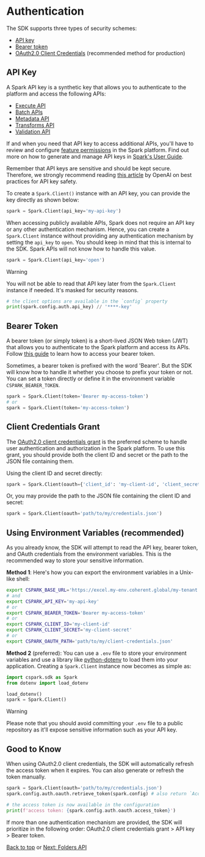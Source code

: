 # Authentication

The SDK supports three types of security schemes:

- [API key](#api-key)
- [Bearer token](#bearer-token)
- [OAuth2.0 Client Credentials](#client-credentials-grant) (recommended method for production)

## API Key

A Spark API key is a synthetic key that allows you to authenticate to the platform
and access the following APIs:

- [Execute API][execute-api]
- [Batch APIs][batch-apis]
- [Metadata API][metadata-api]
- [Transforms API][transform-api]
- [Validation API][validation-api]

If and when you need that API key to access additional APIs, you'll have to review and
configure [feature permissions][feature-permissions] in the Spark platform. Find
out more on how to generate and manage API keys in [Spark's User Guide][spark-api-keys].

Remember that API keys are sensitive and should be kept secure. Therefore, we
strongly recommend reading [this article][openai-api-keys] by OpenAI on best practices
for API key safety.

To create a `Spark.Client()` instance with an API key, you can provide the key
directly as shown below:

```py
spark = Spark.Client(api_key='my-api-key')
```

When accessing publicly available APIs, Spark does not require an API key or any
other authentication mechanism. Hence, you can create a `Spark.Client` instance
without providing any authentication mechanism by setting the `api_key` to `open`.
You should keep in mind that this is internal to the SDK. Spark APIs will not know
how to handle this value.

```py
spark = Spark.Client(api_key='open')
```

> [!WARNING]
> You will not be able to read that API key later from the `Spark.Client` instance
> if needed. It's masked for security reasons.

```py
# the client options are available in the `config` property
print(spark.config.auth.api_key) // '****-key'
```

## Bearer Token

A bearer token (or simply token) is a short-lived JSON Web token (JWT) that allows you
to authenticate to the Spark platform and access its APIs. Follow [this guide][bearer-token] to
learn how to access your bearer token.

Sometimes, a bearer token is prefixed with the word 'Bearer'. But the SDK will know
how to handle it whether you choose to prefix your token or not. You can set a
token directly or define it in the environment variable `CSPARK_BEARER_TOKEN`.

```py
spark = Spark.Client(token='Bearer my-access-token')
# or
spark = Spark.Client(token='my-access-token')
```

## Client Credentials Grant

The [OAuth2.0 client credentials grant][oauth2] is the preferred scheme to handle
user authentication and authorization in the Spark platform. To use this grant,
you should provide both the client ID and secret or the path to the JSON file containing them.

Using the client ID and secret directly:

```py
spark = Spark.Client(oauth={'client_id': 'my-client-id', 'client_secret': 'my-client-secret'})
```

Or, you may provide the path to the JSON file containing the client ID and secret:

```py
spark = Spark.Client(oauth='path/to/my/credentials.json')
```

## Using Environment Variables (recommended)

As you already know, the SDK will attempt to read the API key, bearer token, and
OAuth credentials from the environment variables. This is the recommended way to
store your sensitive information.

**Method 1**: Here's how you can export the environment variables in a Unix-like shell:

```bash
export CSPARK_BASE_URL='https://excel.my-env.coherent.global/my-tenant'
# and
export CSPARK_API_KEY='my-api-key'
# or
export CSPARK_BEARER_TOKEN='Bearer my-access-token'
# or
export CSPARK_CLIENT_ID='my-client-id'
export CSPARK_CLIENT_SECRET='my-client-secret'
# or
export CSPARK_OAUTH_PATH='path/to/my/client-credentials.json'
```

**Method 2** (preferred): You can use a `.env` file to store your environment
variables and use a library like [python-dotenv] to load them into your application.
Creating a `Spark.Client` instance now becomes as simple as:

```py
import cspark.sdk as Spark
from dotenv import load_dotenv

load_dotenv()
spark = Spark.Client()
```

> [!WARNING]
> Please note that you should avoid committing your `.env` file to a public repository
> as it'll expose sensitive information such as your API key.

## Good to Know

When using OAuth2.0 client credentials, the SDK will automatically refresh the
access token when it expires. You can also generate or refresh the token manually.

```py
spark = Spark.Client(oauth='path/to/my/credentials.json')
spark.config.auth.oauth.retrieve_token(spark.config) # also return `AccessToken` object.

# the access token is now available in the configuration
print(f'access token: {spark.config.auth.oauth.access_token}')
```

If more than one authentication mechanism are provided, the SDK will prioritize in
the following order: OAuth2.0 client credentials grant > API key > Bearer token.

[Back to top](#authentication) or [Next: Folders API](./folders.md)

<!-- References  -->
[batch-apis]: https://docs.coherent.global/spark-apis/batch-apis
[execute-api]: https://docs.coherent.global/spark-apis/execute-api
[metadata-api]: https://docs.coherent.global/spark-apis/metadata-api
[transform-api]: https://docs.coherent.global/spark-apis/transforms-api
[validation-api]: https://docs.coherent.global/spark-apis/validation-api
[feature-permissions]: https://docs.coherent.global/spark-apis/authorization-api-keys/permissions-features-permissions
[openai-api-keys]: https://help.openai.com/en/articles/5112595-best-practices-for-api-key-safety
[spark-api-keys]: https://docs.coherent.global/spark-apis/authorization-api-keys
[bearer-token]: https://docs.coherent.global/spark-apis/authorization-bearer-token
[oauth2]: https://docs.coherent.global/spark-apis/authorization-client-credentials
[python-dotenv]: https://pypi.org/project/python-dotenv/
